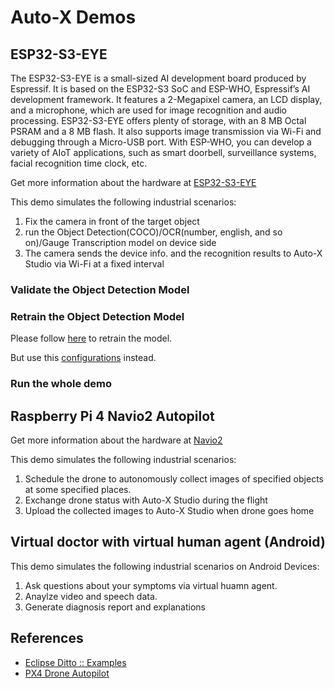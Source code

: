 # Auto-X Demos

## ESP32-S3-EYE

The ESP32-S3-EYE is a small-sized AI development board produced by Espressif. It is based on the ESP32-S3 SoC and ESP-WHO, Espressif’s AI development framework. It features a 2-Megapixel camera, an LCD display, and a microphone, which are used for image recognition and audio processing. ESP32-S3-EYE offers plenty of storage, with an 8 MB Octal PSRAM and a 8 MB flash. It also supports image transmission via Wi-Fi and debugging through a Micro-USB port. With ESP-WHO, you can develop a variety of AIoT applications, such as smart doorbell, surveillance systems, facial recognition time clock, etc.

Get more information about the hardware at [ESP32-S3-EYE](https://github.com/espressif/esp-who/blob/master/docs/en/get-started/ESP32-S3-EYE_Getting_Started_Guide.md)

This demo simulates the following industrial scenarios:
1. Fix the camera in front of the target object
2. run the Object Detection(COCO)/OCR(number, english, and so on)/Gauge Transcription model on device side
3. The camera sends the device info. and the recognition results to Auto-X Studio via Wi-Fi at a fixed interval

### Validate the Object Detection Model


### Retrain the Object Detection Model

Please follow [here](https://github.com/PaddlePaddle/PaddleDetection/blob/release/2.7/configs/picodet/README_en.md) to retrain the model.

But use this [configurations](./ESP32-S3-EYE/PaddleDetection) instead.


### Run the whole demo


##  Raspberry Pi 4 Navio2 Autopilot

Get more information about the hardware at [Navio2](https://navio2.hipi.io/)

This demo simulates the following industrial scenarios:
1. Schedule the drone to autonomously collect images of specified objects at some specified places.
2. Exchange drone status with Auto-X Studio during the flight
3. Upload the collected images to Auto-X Studio when drone goes home

##  Virtual doctor with virtual human agent (Android)

This demo simulates the following industrial scenarios on Android Devices:
1. Ask questions about your symptoms via virtual huamn agent.
2. Anaylze video and speech data.
3. Generate diagnosis report and explanations


## References

- [Eclipse Ditto :: Examples](https://github.com/eclipse-ditto/ditto-examples)
- [PX4 Drone Autopilot](https://github.com/PX4/PX4-Autopilot)